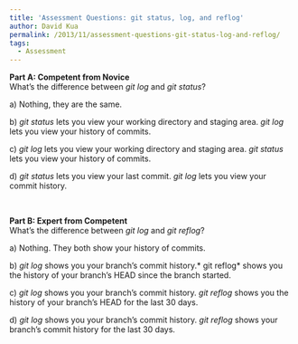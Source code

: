 ```yaml
---
title: 'Assessment Questions: git status, log, and reflog'
author: David Kua
permalink: /2013/11/assessment-questions-git-status-log-and-reflog/
tags:
  - Assessment
---
```

**Part A: Competent from Novice**  
What&#8217;s the difference between *git log* and *git status*?

a) Nothing, they are the same.

b) *git status* lets you view your working directory and staging area. *git log* lets you view your history of commits.

c) *git log* lets you view your working directory and staging area. *git status* lets you view your history of commits.

d) *git status* lets you view your last commit. *git log* lets you view your commit history.

&nbsp;

**Part B: Expert from Competent**  
What&#8217;s the difference between *git log* and *git reflog*?

a) Nothing. They both show your history of commits.

b) *git log* shows you your branch&#8217;s commit history.* git reflog* shows you the history of your branch&#8217;s HEAD since the branch started.

c) *git log* shows you your branch&#8217;s commit history. *git reflog* shows you the history of your branch&#8217;s HEAD for the last 30 days.

d) *git log* shows you your branch&#8217;s commit history. *git reflog* shows your branch&#8217;s commit history for the last 30 days.
